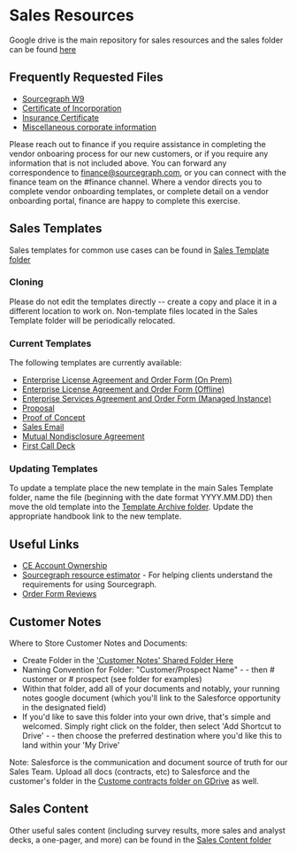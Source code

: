 # Sales Resources

Google drive is the main repository for sales resources and the sales folder can be found [here](https://drive.google.com/drive/folders/17SzRMbyC1w7moCUMwm8bDt-veWUf3OrP)

## Frequently Requested Files
- [Sourcegraph W9](https://drive.google.com/file/d/1sxASpL9AmPiUgMx2qE-yXLtwTlfHGyBW/)
- [Certificate of Incorporation](https://drive.google.com/u/0/uc?id=1q7AJT0k8Q5NJO5xN4v7iytaE3Gh6fYBb&export=download)
- [Insurance Certificate](https://drive.google.com/u/0/uc?id=1fhzpOxJdu6EFhvv-36utwCibvm2o0lFj&export=download)
- [Miscellaneous corporate information](https://docs.google.com/document/d/1YbtEh5xpzWh5gbslHoQ1VS_02c4HIumS0PISfpAdU2M/)

Please reach out to finance if you require assistance in completing the vendor onboaring process for our new customers, or if you require any information that is not included above. You can forward any correspondence to finance@sourcegraph.com, or you can connect with the finance team on the #finance channel. Where a vendor directs you to complete vendor onboarding templates, or complete detail on a vendor onboarding portal, finance are happy to complete this exercise.

## Sales Templates

Sales templates for common use cases can be found in [Sales Template folder](https://drive.google.com/drive/folders/1eBfRzDDM-fonChy5kumN5m1aS-aZxlYM)

### Cloning 

Please do not edit the templates directly -- create a copy and place it in a different location to work on.  Non-template files located in the Sales Template folder will be periodically relocated.

### Current Templates

The following templates are currently available:

- [Enterprise License Agreement and Order Form (On Prem)](https://drive.google.com/u/0/uc?id=1Oo7vbWoGIaIq72zo7TFH9M4eugJXrvNv&export=download)
- [Enterprise License Agreement and Order Form (Offline)](https://drive.google.com/u/0/uc?id=12NWWByxoyYipwdOBXfrwP7QcV22Ir0c9&export=download)
- [Enterprise Services Agreement and Order Form (Managed Instance)](https://docs.google.com/u/0/uc?id=1wAg8CJMTpkB9gYtm0OrFxnlis7k3SL5A&export=download)
- [Proposal](https://docs.google.com/presentation/d/1Qv75e1oSSL9eRyf8RMOPDFpqoQdOAdmB3lvWcvsZz94/)
- [Proof of Concept](https://docs.google.com/file/d/1IYI4w4Pavjf1s14CNZZ0VPSaheWGtdaNSCD0VDFWlEE/)
- [Sales Email](https://docs.google.com/document/d/1a7NayrKc8JWKgzlpawVCUVCTHFYucrSGA5wuF706B-M/)
- [Mutual Nondisclosure Agreement](https://drive.google.com/u/0/uc?id=1M6UA8ro-qsdrj9fiB7wkJlD2jpy8epDI&export=download)
- [First Call Deck](https://docs.google.com/presentation/d/1-LW97oT-VU4Zu3MXB1Wgbu_bSoAkdfOCfUfx7MWO9lo/)

### Updating Templates

To update a template place the new template in the main Sales Template folder, name the file (beginning with the date format YYYY.MM.DD) then move the old template into the [Template Archive folder](https://drive.google.com/drive/folders/1iWmAocnXlNNXayN4E1ZB-J64I2-dgXGT).  Update the appropriate handbook link to the new template.

## Useful Links

 - [CE Account Ownership](https://docs.google.com/spreadsheets/d/1EbAlUlMoZU-M2haRj0DoW3E7h7KG2D0vwLX3PlwL-h0/edit#gid=0)
 - [Sourcegraph resource estimator](https://docs.sourcegraph.com/admin/install/resource_estimator) - For helping clients understand the requirements for using Sourcegraph.
 - [Order Form Reviews](https://docs.google.com/document/d/1xOFBtx3Me592fEVAp6SPDCosGtp--0fdVsaHPFx3SCs/edit?usp=sharing)

## Customer Notes

Where to Store Customer Notes and Documents:

- Create Folder in the ['Customer Notes' Shared Folder Here](https://drive.google.com/drive/folders/1gjXWQ1l0Fnt2pVS2ohx3w0cw-gaJ_Ez0)
- Naming Convention for Folder: "Customer/Prospect Name" - - then # customer or # prospect (see folder for examples)
- Within that folder, add all of your documents and notably, your running notes google document (which you'll link to the Salesforce opportunity in the designated field)
- If you'd like to save this folder into your own drive, that's simple and welcomed. Simply right click on the folder, then select 'Add Shortcut to Drive' - - then choose the preferred destination where you'd like this to land within your 'My Drive'

Note: Salesforce is the communication and document source of truth for our Sales Team. Upload all docs (contracts, etc) to Salesforce and the customer's folder in the [Custome contracts folder on GDrive](https://drive.google.com/drive/folders/1ePvVWcZYdd1_3ZlCP5A0lvMbBhBCVfSm) as well.

## Sales Content

Other useful sales content (including survey results, more sales and analyst decks, a one-pager, and more) can be found in the [Sales Content folder](https://drive.google.com/drive/folders/14guSNICPX5bHxUxXIeb1web6MN8z7FA4)
